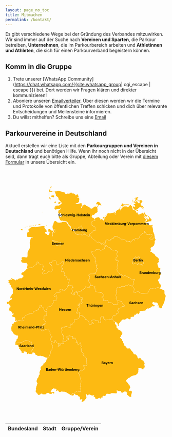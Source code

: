 ```yaml
---
layout: page_no_toc
title: Mitmachen
permalink: /kontakt/
---
```


Es gibt verschiedene Wege bei der Gründung des Verbandes mitzuwirken. Wir sind immer auf der Suche nach **Vereinen und Sparten**, die Parkour betreiben, **Unternehmen**, die im Parkourbereich arbeiten und **Athletinnen und Athleten**, die sich für einen Parkourverband begeistern können.

## Komm in die Gruppe

1. Trete unserer [WhatsApp Community](https://chat.whatsapp.com/{{site.whatsapp_group| cgi_escape | escape }}) bei. Dort werden wir Fragen klären und direkter kommunizieren!
2. Aboniere unseren [Emailverteiler](https://newsletter.8bj.de/subscription/form). Über diesen werden wir die Termine und Protokolle von öffentlichen Treffen schicken und dich über relevante Entscheidungen und Meilensteine informieren.
3. Du willst mithelfen? Schreibe uns eine [Email](mailto:info@parkour-deutschland.de)

## Parkourvereine in Deutschland

Aktuell erstellen wir eine Liste mit den **Parkourgruppen und Vereinen in Deutschland** und benötigen Hilfe. Wenn ihr noch nicht in der Übersicht seid, dann tragt euch bitte als Gruppe, Abteilung oder Verein mit [diesem Formular](https://share.parkour-deutschland.de/apps/forms/s/GPbm9GsgnAfAtXFgRFSmXJ36) in unsere Übersicht ein.

<style>
  svg {
    max-width: 100%;
    height: auto;
  }
  #features path {
    fill: #FDBA12;
    cursor: pointer;
    transition: fill 0.3s;
  }
  #features path:hover {
    fill: #00B8B0;
  }
  .info-box {
    display: none;
    position: absolute;
    background: white;
    color: black;
    padding: 10px;
    border: 1px solid #ccc;
    border-radius: 5px;
  }
  #label_points text {
    font-weight: bold;
    text-anchor: middle;
    dominant-baseline: middle;
    pointer-events: none;
  }
</style>

<div style="display:flex; justify-content: center; padding-bottom:50px;padding-top:50px">
<svg fill="#fdba12" height="700" stroke="#fff" stroke-linecap="round" stroke-linejoin="round" stroke-width=".5" viewbox="160 100 680 800" width="520" xmlns="http://www.w3.org/2000/svg">
 <g id="features">
  <path d="m621 618v-1l-2-1h-2l-3-2h-1v-4l-2-1-1-2v-1h-3l-1-1h1v-1h1l1-1v-1l1-1v-2l-1-1h-1v-1h1v-1l4-4v-1h2l1 1v1h2v-1l2-3h2v1h1l1-1h1v-1l1-1v-2l1-2v-1h6l3-3 1-3h-3v-1l-1-1v-1l1-1-1-1h-2v-1l1-1v-1h2v-1l1-1v-1h-2v-2l5-2h1l1-2h5l1-2 2-2 2-1h1v-1h7v1l3-3v-1l-1-3-2-3-2-1h-1l-2-2-1-2-2-3-1-4-11-3h-8v-1l-1-1v-2l-2-2v-3l-1-1h-1v-1l1-1v-6l-2-2v-5l1-2h1l1-1v-5h-1v-6l-1-1v-2l1-1h1v-2h1v-7l2-1v-1l1-1v-1h1v1h1l3 1v-1l4-1 5-1h1v-3l1-1 6 1h1l7-1v1h1l2-2v-1l2-2 3 1 2 1 1-1 4-3 1-1h2l2 2h1l1 1h1l1 2 1-1h3l1 2h2l2 3 1 1h1l1-1v1h1l1 1v3l2 2v1h1v4l-1 1v7l-1 1h-1v1h1v2l1-1h1l1-1h1l1 2h2l6-3h1l1-1h2l3 1 3 3h1l1 2 1 1 1-1h1l4 2h11l7-1h8l1-2 4-6 1-3v-1l1-1 2-4 1-1 3-2 5-1 6 2 2 1h3l10-5 3-1h3l2 1 3 2h3v1l2 2 5 1 1 1 2 1 3 1 2 1 3 3v11l1 2v1l1 2 2 2 1 2v4l-3 9v5l-1 1v4l-1 1-3 9-4 8-2 3-1 2v2l-1 3-1 1v1h-1l-1 1h-2l-2-1-3-2-1-1h-3v-3l2-3v-3h-1l-4 2-1-1v-1l1-2 1-1v-3l-3-3-2-1h-1v-1l-1-1h-4l-1 1h-3v-1l-1-1-3-1h-2l-2 2-1 4-1 1h1l2 1h2l-1 1v1l2 2 3 1 2 1-1 3-2 2-6-1-2 1h-1l-2 2v1l-9 4-1 1-2 1h-1l-3-1-1 1h-1l-1 1v1h-3l-1 1v4h-1l-2 1v1h-7l-2 1h-9l-3 1-2 1h-1l1 2v2l-2 2v2h-1l-1 2h-1l-2 2-2-1v-1l-1-2h-2v1h-1l-2 2-1 2v1h-3l-1-1h-1l-4 8v1l-2 1-3-1-2 1h-6v7h-1v2h-1l-1 1h-3l-7-4h-2v1h-4l-3 3v1h-1l-1 1-4-1h-5l-3 1-3 3v3h-1l-1 1-2 1h-1v1l-2 3v1h-1v1h-1l-1 1v2l-1 2-1 1v3l1 1v1l-1 1h-1l-1-1-1-3v-2h-1v-1l-1-1v-1l1-1-1-1h-3l-1-1v-3l-2-2h-4z" id="DESN" name="Sachsen" />
  <path d="m607 606h3v1l1 1 2 1v5h1l3 2h2l2 1v1l-1-1 1 2 1 1v3l-1 1-1 2 1 1 3 2 2 2 1 2v1l1 2-1 2v2l1 2 1 1h1l2 2v3l11 6 1 1 3 1 1 1v4l3 2h1v3l-1 2v2h-1v1l-1 2h-1l-1 1v4l-1 2-3 1-1 2v1l5 5 2 1 2 2v1l-1 2h1v2l2 1 1 1v1l1 3v3l2 2h2v3l1 3v2l1 2 1 1 4 2 1 1 3 5 1 2h1l4 1h2l-1-2h1l3 1h1l2 1 3 3v2l1 1 2 3h1l7 9 1 3 1 2 2 1h4l2 1h1l2 3 3 3 1 2v3l1 2 4 4 2 1v-1l1-1v-2h3l1 1 2 1 1 1h1v2l2 4 2 1h1l3 1h1l1 3 4 7 1 2-2 4v1l1 2h1l-1 1v2l1 3v2l-1 2v1l-1 3h-1v1h-3v2l-1 3v-1l-3-1-1-2-1-1h-2l-7-2h-3l-2 1-1 1v3l1 1v2l-1 2v7h-1v2l-2 4-7 6-2 1-10 2-8 3-1 1-3 2-3 3-4 1h-1l-1 1-1 2-1 1-3 2v1l-1 1h-1l-1 1v3l1 2v1l7 7v3l1 1 2 1 3 3 2 6 2 2-4 8-1 1v2l-1 1-1 2 1 1 4 1h1l2-1h1l4 4v6l-2 4v2l-1 2v4l1 1v1l-3 3h-1v-1h-4l-4-3-3-4h-1l-2-1-1-1-1-3 1-2 2-1-1-2-2-1-1-1v-2h-1l-4-1h-3l-2 1h-1l-3 3h-1l-1 1h-4l-3-3v-1l-1-2v-1h-1l-3 1h-1l-5-1-1 1h-2l-1 1v-1l-1-1v-1l1-1v-2h1-2v1l-2 1-1 1v1l2 2v5l-2 3h-1l-17-1-6 1-1 1v2h-1l-4-1h-6l-3-1h-2v1l-2 1-1 1v3l-3 3-4 1-1-1h-4l-3 4 2 2-1 1h-4l-2 1-1 1-1 2-1 1h-3v-3h-4l-4 3-2 1h-8l-1-1v-4l-4-4-3-1-1-1 3-2v-1l-2-1h-2l-3 1h-3l-1-1-10-4h-1l-4 4h-1l-3-1h-1v-1h-1v-2h1v-1l-1-1-2 1h-1v1l1 1v7h1v1l1 1v4l-3 6h-1l-1 1h-1v1l-2 3-1 2-2 1-3 2-1 1h-5l-1 1-1-1h1v-1l1-1h1v-2l1-4v-2l-1-1-3 1-1 1h-1l-1-1-1 1h-1l-1-1v-3l-1-1 2-1v-1l-1-2-3-5-1 1h-2v-1l-1-2-2-2v-1h-4l-2-1-1 1h-1l-2-1v-3l-2-2-1 1h-1l-2 2v2l-3 3h-5l-4-2 3-4 1-2h3v-1l1-1h1l2 1 4-2 6-6h2l4 2h2l1-1h1l4-2 2 2v1l1 1v-3h3l1-1v-1l-1-1v-7h-2v-1l-1-1v-2h2l1-1h1l-2-3v-2h-2v-1h1v-2l1-1v-4l-1-1v-1l-1-1v-1l1-1 3-6v-8l-2-4-3-14-1-4-2-4-2-3h-1v-1l4-6v-2l1-1v-1h3l2-2h1v2l1 1 7-5 1-1v-1h4v-2l1-2v-2l-1-1v-2h1v-2h-1v-1l-1-1h-1v-1h-1v-3l1-1v-1l1-1v1h1v1h3v2l1 1 4-4v-1h1v4h1l3-3-1-3-1-1-2-1v-7h1v-2l1-1h-1v-8l1-1v-3h-1v-1l-6-6v-2l-1-1h-1l-2-1h-1l-1-1h-1v-2l-1-1v-2h-2v-1h1l1-1v-4l-1-1h-2l-1-1-1-2h-1l-2-2 1-1-1-1v-3l-2-2v-1h1v1h2v-2l-1-1v-3h-1v-1l-1-1v-4l1-1h3l-3-5v-1l-2-1 1-1 1-2-1-2v-3h-2v-1l1-1h-1v-1h-1l-2 2h1v2l-3 3h-7v-8l-1-1v-2h-1l-2 2v1h-1v1h-1l-1-1h1l1-1v-3l1-1v-3l-3-3v-5l-3-3h-1l-3 3v1h-1v-1l-1-1v-2h-1v1h-1v2l-1 1h-1l-1-1h-1v-1l1-1v-4h1v-1h-1v-1l1-1v-1h-1l-1 1h-2l-2-1h-2l-4-1-1-1-6 2h-5l-1 1v3h1-1v2h1l2 1h1v3h1v-1l1-1v-1l2 1-1 5 1 1v1l-1 1h-1l-1-1-2 1h-3l-1 1h-1v3h-1v2l-1 1h-6l-4 1-2-2-1-2h-1v-1h1v-1h1v-1h1v-2l-1-3v-1h2v-1h1v-3l1-2v-1h-1l-1-1v-1l1-1v-3h-1v1h-1v-1h-1v-5h-1v2h-1v-2l-2-4-1-3v-9l2 1v-1l-1-1v-3l-1-3h-3l-1-1h1v-1h2v-4h1v-1h2l4-2h1l2 2v1h1l2-2v-2h1l2-1h5v1h1l1-1v1l3 1h1v1l1 1v1l1 1h3l4-2h1v-1l-1-2v-1l2-2v-1h-2v-1h-1l1-1v-6l1 1h1v-1h1v1h1v1l1-1h1v1h2l1-1h3v-1h-1v-2l1-1v-1h1l1-1h1l2-2h1v-4l-1-1 2-6 1-2h2l2 2h2l4-2 5-2 1-2 1-1 2-4v-1h1v-2l5-5v2h6v1h1v1l1 1v1l6 2 2 2v2l2 2v1l2 1v3h4v1l3 3v1h3l1-1 1 3h1l1 1v2l1 1v3h-1v1l1 1v3l1 1h5l2 2h1v-4l1-1h1v1h1l2-1h1l1 1h2v-3h-1v-1h-2v-2h-3l-2-2h-1v-1h-1v-4h1v-1h1l1 1 1-1 1-2 1-1 1 1h1l1-1h3v-1 1h1v1h1l2-1h1l2 4h1v1-1l1-1h2v1h1v1h1l1-1h2v-1h1l1 1h1l1 1v3l-1 1v1l4 3 1-1 1 1h3v-6l1-1v-5h-1v-9h-1v-2l2-1h2l1-1v-1l1-1h1v-1h5l2 2v1l-1 1-1 4h1v1l1 1h1v1l1-1 1 1v3h1v1h1l1 1h3v-1l1-1h1l2 1 9-2h1v-1h3v1h1l1 1v1h1v-1h2l1-1 2-1z" id="DEBY" name="Bayern" />
  <path d="m204 617h2l1-1h1v-1h-1l-2-4v-1h2v1l1 1h1v1l1 1v1-1h2l3-2v-1h4v-1h1v1h1l1 1v1h2v-1h1l1 1h1l1 1h1l4-1h2v-2h-1v-2l-1-1v-4h-2v-1h1v-3l1-1 3-1 1 1v1h1v1h2l1-1v-7h2l2-2v-1h1l1-1h2l4-3h4l1-1v-1l2 1h1l1-2h1l1-2h2v1l4 1h1l3-1 1-1 2-1v-7h1l1-1 3 1 9-3v-1h1l1 1v-1h1v-1l1-1 3-1 1-2v1h1v-3l-1-1 2-2h1l1-2 2 1 1-1v-1l-1-1v-2l-1-3 3-3h1l4 1v1l-1 1v3h1l2 1 4 4h2l1 1v6l1 1 3 4 1 3v1l1 1 2-1h1l2 1v3h-1v2l1 2 1 1v3h1v2l-2 3v1l-1 1h-2l-2-2h-2v1l-3 3v5l1 1h1v1h-1l-1 1v2l-1 1v1l-1 1h1l3 1v1h1l1 1v1l2 3v1l1 1h1v1l1 3v2l-2 1-3-1-1 1v2h1l-1 1v1l-1 1h-1v-1h-1v-1 1h-1l-2 1-2 2h-1v1l-1 2v2l1 1h1v4h-1l-1-1h-3l-1 1v3h-1l-1 1-3 2v1h1l5 5v1l1 2h3l4-1 6-4 9-3h3l1 1 8 9 1 4-1 4 1 1 1 3 1 1v1l1 1v1l1 3 1 1v2h2l1-1 1 1v1l-3 3-4 2-1 2v3l1 3 2 3 1 4-1 3 2 2 1 5 1 2v1h-1v1l1 1h2l1 1v1l-1 1v2l1 1v2l-3 6 2 1-1 2-6 6v1l-1 2-1 10-1 1-5 11-1 3-3 2-2 1-1-1-7-1-12-6h-5l-6-2h-1l-2 1-1 1-2-1h-2l-1 1h-1v-1h-1l-1-2-2-1-3-1-2-1-1-1-1-3-1-1 1-1-2-2h-3l-1-1h-4l-4-4v-2l-1-1v-1l1-1h2v-1l1-1v-3h1v-2l3-3v-1h-1v-1h1v-2h-1l-2-1h-4v-2l-3-3-1-2 4-4h1v-3h-1v-3l-1-2-1-1v-2l-1 1h-1l-2 1-1-1-3-2-1-2h-6l-5-3-1 1h-1l-1-1h-1l-6 4-11 5h-3l-4 2h-9l-9 1h-1v-5l1-1 1-2 2-2v-2h1v-2h-1v-1l1-1 4-3 1-1v-1h1l-1-1v-3h1v-6l-3-1h-4l-2-1-2-2h-1v-1h-1v1h-1l-1-1v-1l-2-2-2-1-1-1-4-8-1 2v-1l-1-3-2-2v-5l-1-1v-1l1-1h-1v-3l1-2v-1l1-1v-2h-1v-2h1v-1h2l1-1v-2l-2-2 1-1 2-1v-1l2-1 3-1 1-1v-2l1-1v-1l1-1h1l1 1h1l2-1 1-1z" id="DERP" name="Rheinland-Pfalz" />
  <path d="m202 707h1l9-1h9l4-2h3l11-5 6-4h1l1 1h1l1-1 5 3h6l1 2 3 2 1 1 2-1h1v-1h1v2l1 1 1 2v3h1v3h-1l-4 4 1 2 3 3v2h4l2 1 1 1-1 1v1h1v1l-1 1v1h-1l-1 1v2h-1v2l-1 1v1l-1 1h-1l-1 1v1l1 1v2l2 3 2 1h1l-1 1v1l-1 1v1h-3v1l-1 2h-1l-2-1h-7l-2-1-2-2h-1v2l-3 2-1-2-1-3v-4h-2l-4-2h-3l-3-1h-1v4l1 2-2 1h-1l-2-1h-5v-6h-1l-1 1v-2h-1v-3h-2v-3l-5-4-1-2v-2h1l1-1-5-5v-3l-1-1-7-3h-2l-1 1h-1v-1l-1-3 1-4z" id="DESL" name="Saarland" />
  <path d="m534 184v4l1 1 3 1-1 1h-3v-1h-1v-1l-2 2-4 3-1 1h-2v1l-1 1v3l1 1v6l-1 3v1h4v1h1v1l3 3h2l2 1h1l1 1v3l1 1v3h-1v2l1 4v1h-1v1h1-1v2h-1l-1-1v-2h-1l-3 1h-1v-1h-1v4l-1 1v2l-1 1-3 2-1 1h-2l-1 1h-1v2h-3l-2 2v6l-1 2-1 1-2 1-3-1-11-7-2-1h-2v-3h-1v1l-3-3v-1l-2-1-2-3-1-1h-1v-1h-1v-5l1-1h1l1-1v-6l-1-1v-2l-3-2v-2l2-2v-2h-1l-2 2-4-1h-1v1l-1 4-1 1-1-1h-1l-2 2v1l-1 1h-4l-7 6-1 1v-1h-1v-3h-1v-1h-2v2h-1v3l-1 2h-3l-3-1-5-4-3-3-1-3v-6l-1-1-3-2h-1l-2-2-2-3-1-4v-3l-3-1-4-4-6-2h-9l-3-2h-2l-1 2-2-1-3-2-2-3-6-12 3-1 1-1 2 1 3 2h3l1-2v-2l1-3v-2l-1-1-2-1-1-2 1-1v-1h-5l-2 1-1 2h-1l-3-6v-4l2-4-1-2 1-1 3-1h2v-1l2-1 1-2v-2h-1l-3 3h-2 1v-1h-2l-4 1h-6l-2 3h-1l-2-1-4-4v-4l1-1 2-1h4v-1h-1l-2-2-1 2-1-2v-1l2-2h1l6-1h8l2-1 1-1 6-4 2-1v-5l-2-3-7-7v-2h-4l-1 1v-1l2-2-2-7-1-2-2-1-4-3-3-2v-1l1-2-1-2-1-3-1-2-1-3v-3l1-4 3 1h3l5-2h1l6 1 6 2 15 4 2 1v3l2 2h6l1-1h1l1-1h1l2 1h3l4-2 2-2 2-1v-1l1-1 1 4 3 2h5l3 1 1 1 4 2v2l1 2 2-1 3-1v-3h2l4 4 1 4v1l1 1 1 2h-3l-2 1-1 1v1h3l2-1 1 2 1-1h1v1l-1 2 1 2v2l-1 5v4l-1 2-3 3-3 2-4 1h-3v1l4 2 17-4h2l4 4-2 1v2l1 1v4l-1 1-1 2h-2 1v1l-1 1 1 1v2l-1 1 2-1 1-1 2-4 1-4v-1l1-1h3l2-2v-1h4l2 1 4 4 12 5 6 6 3 1 4-1 2-1 4-4 3-2 2-1 6-1v1h-3l1 1 2-1 1 2 6-4 2 1-3 3-1 2v-1h-1l1 2v5l1 2-1 2v2l1 3v3l-1 1h-1v2l-9 5-3 4-1 1-3 1h-1l-1-1h-1v1h-1l-2 4-1 1v1l2 4 1 1 2 1h4v3l1 1h1zm-141-70h-1v2l-1 1-1 2-1 1-2 1h-5v-2l1-1-1-1 2-3 2-1h3l4 1zm167 6 4 8-9-2-2 1h1v1h-5l-1-1 1-3-1-1h-3l-1 1h-1v-2l-1 1-1-2 3-5 2-3 4-1 6 3 3 3 1 2zM347 93l3 6 2 1-1 1-3 1-2-2-2-4 2-4 1-1 2-1v1h-1l-1 1v1zm12-8h4l3 3v1l-1 1-1 2v1l-1 1-2-1h-1v-1l-2 1-3-1-4-2 2-3 1-1 2-1h3zm-10-25-1 5 3 2 3 1 16-1-2 2-9-1-1 1-2 1-1 1h-6v-2h-2l-2 2h-1v15h-1V68l1-3 6-16 3-3 3 1-4 1h-1 2l1 2-1 2-3 1-1 2-1 3 1 2zm20 52 4-2v4l-2 3-2 1h-2v-1l-1-2v-2l2-1h1zm-54 45-1-1v-1h1v2zm1-2h1l1 1h-2v-1z" id="DESH" name="Schleswig-Holstein" />
  <path d="m492 249h2l2 1 11 7 3 1 2-1 5-1 3 1 2 2v5l1 1h2l1 1 1 2 2 2 7 4 8 8 2 1 1 1h1l2-2h1l1-1h1v1l1 1 1 2h1l1-1v-1l2 2h1v1l2 4 4 4h3l2-2h4l2 3h3l3 2-1 4h-4v2l-1 3v1l1 1v1h-3l-4 4-3 1-4 2h-3l-1 1h-1v-1h-1v-1h-1v-1h-9l-1-1h-2l-2-1-1 1h-1v3h-1l-3 3-2 1h-6l-3 1h-2l-1 1h1v1h-1v5l1 1 1 2 1 1v3l1 1h1l2 2 5 10h1v1l2-2v1h1v2l-1 1h-1v5l1 1v1h1l2 3v2l-2-1h-1v1h-1v4l5 7h1l3 3v3h-4v1h-1v2h2v4h-1v1l1 1v1h1v1h2l-1 1 1 1v-1h1v3l-1 1h-1l-1 1h-1l-1 2 1 1v1h2v3l-1 1v1l-2 2h-2l-2 1h-1v2l2 1v2h-1v1h-6l-2 1h-14v2l-2 2h-1v1h-1l-2-1v2l1 1v1l2 1v1h1v1l1-1v1l-1 1h-1v3l2 2v3h-1v1h-1v1h-1v1h-1v1h-1v6l1 1v2h1v1h1l1 1v1l1 1v2h1v1l1 1v4l2 3-4 2-1 2v1l2 2v2h-1l-1-1h-1l-4 2h-3l-3-2-4-2h-4v1h1v2h-1v3h-1l-1 1v1h-1l-2 1v2l-1 1-3 2h-2v-1h-2l-1 1v2l-1 1h-1v1h-4l-2 2-2-2v1h-1l-2 2-4 3-2-2h-1v-2h-1v1h-2v2l1 1v1h-2v-1l-1-1v-1h-1l-1-1h-1v1l1 1h-1l-2 1-1 1-3 1v2h1l1 2h2v-1h1v2h-1 1v1h-1v1l-2 2h-2l-2-3h-2l-5-3h-1l-3-3 2 1h1v-1l-1-1v-1l2-2v1h1v-1h3v-1l-1-3 1-1-1-1v-1h1v-1h-1v-1l-1-1-1-3v-1h1v-4h1v1h1l-1-2 1-1 2 1v1l1-1v-1l-1-1-1-2v-1l-2-1v-2h-1l-1 1h-2l-1-1v-1h-1l-2 2h-1v-1h-1v-2l-1-1h-1l-1 2-1-1-3 1h-2v-3h1v-1h1l-1-1v-1h1v-6h1v-1l2-2 1-2v-5h1v-1h-2v-1l2-2v-1h-1l-1 1h-6l-1 1h-1l1-3v-3h-1v-1l-2-1h-3v-1h1v-1l1-3v-1l-3-1h-1v1h-2l-1-1h-1v-2h1v-1l1-1v-1l-2-4 1-2v-1l-1-2h-2l-1-1v-1l1-1v-1h-1l-5-1-2 1-1-1-1 1h-1v-1l1-1v-1l-1-1v-1l-1-2h5v-2h-1v-2h1l1-1v-1h-2l-2-1-1-1h-1v-4l1-3v-2l1-1h4l1-1 1-3 3-4-2-4v-1l2-2v-1h-1l-2-2v-1h-1l-4 3-2 2-1 2-1 3v1h-1l-5 1-2 1h-10l-1-1v-9l-2-4-1-1h-1l-1-1h-1l-3 2h-7v1h-1v1h-1v1l-1 3v1h-1l-1 1h-7l-2-1 2 5v1h1l4 3 2 1 1 1v1l2 4v14l2 1h1v1l-1 1v1h-1v1h-1l-3 2v1l-1 2h-1v1l-9-3-3 2-1 1v1l-1 1-2 1-5 2-2-1h-3l-4 4h-1l-4-2-1-2v-1l-1-1v-1l1-1 2-1h1l2-1h2v-2l1-1v-2h1v-1h-1l-1-1h-4v-1h-1v-1h-2v-1l2-2v-1l-1-1v-1l2-2v-3h-1v-2h3v-1l-1-1-1-3-3-3-5 2h-1v-1l-1-1-5-3-2-1-1-5v-1h-1l-5-2h-1v1l-1 4v1h1v1l-1 1v2l-1 1v1h-1v1l-1-1h-2v1l-4 3-4 4h-1l-1 1h-1l-1 1-4 2-3 1-10 1h-1l-1 1-3 1h-2l-1-3v-2l1-2 1-3 1-5-1-3-5-7-1 1v1h-6l-4-1-6-1-3-3v-4l-2-4h2l4-2-3-2v-5l2-2 3-1h7l3 1h5l3 1 1-3 1-4v-13l1-4 1-2v-1l6-10 2-4v-4l1-4-1-9v-1l-1-1v-3l1-2 1-3v-7l2-2v-1l1-2-1-1 2-3h4l3 2h1l-2-2-3-2h-16l-3-1-1-4v-11l2-4v-2l1-1h1l3 1v-1h1l1-2v-1l-1-1-2-1-1-1v-2l7-7 3-2 6-3 11-1 1 1v1h2l11-2 22-3 6 1v1l-1 4 2 4 3 4 3 2v1l-1 1 1 1h2l1 1-1 3v1l-2 1-1 1h-3l-1 1 1 4 2 2h3l3 3v1l1 1h4l1-1 2-3 2-8-2-3-3 1h-2v-2l1-2v-4l1-2 1-1h1l3-1 2 1 1 2 4 4 7 1 3 2-4 4-1 3v13l1 2v-3l-1-7 1-4 1-3 1-1 2-1 1 2h1l1 1 2-1 1-2v-5l-1-1v-2l-1-1h1v-2h-5l-3-1-1-1v-3l-1-3v-6l3-6 2-8 1-3 1-2 2-1 1-1h4l2 2 3 2 2 2 6 1h3l5-1h3l2-2 6-1h5l2-1 1 1h4l1 3 8 12 2 4 3 1 1 2 1 3 5 8 1 1h1l2 1h1l4 3 5 1v5l1 1v1h1v1l1 1v2h1v1l3 2 2-2h1v4h1l2-1 2 1h3l1-1v-2h1l3-1 2 2h2l1 1v1l1 1 2 1 4-1 1-2 1-1h4zm-128 27h-1l-2-1-1-1-2 1 1 1 1 2 3 1 1 1h3l1 3 1 2v1l1 2 3 3v1h1v4h4v-1h1l3 3h3v-2l4 3h1l3-3v-2l1-1v-2h1l-3-3v-1l1-1v-1l-1-2-1-1h-1v1l-1 1v1h-1l-3-1-2-2h-1v-1h-3l-1-1h-1v-1h-5l-5-2-2-1h-1zm-129-48h-2l-2 2h-2v1h2v1l1 1h-1l-1-1h-4l-1-2v-2l6-2h3l1 2zm5-8 3-2 10-1 3 1-16 2zm19-5 3-2h13v1h-1l-3 1-9 1-3-1zm17-2 1-1h3l1 1v1h-1l-3-1h-1zm55 1 1-2h3l2 1h-2l-2 2v-1h-1l-1 1v-1zm-44-5h7l1 1h-6l-2 1v2h-2l-1-1v-3h3zm11 0 1-3h10v1h-1l-4 2h-2l-2-1-1 1h-1zm15-2-1-1v-1h5l2 1h-1l-3-1-2 1v1z" id="DENI" name="Niedersachsen" />
  <path d="m332 575-2-1h-1l-2 1h-1v-2l-1-3-3-4-1-1v-6l-1-1h-3v-1l-3-2v-1h-2l-1-1v-3l1-1v-1l-4-1h-1l-3 3 1 3v2l1 1v1l-1 1-2-1-1 2h-1l-2 2 1 1v3h-1v-1 1l-1 1-3 1-1 1v1h-1v1l-1-1h-1v1l-9 3h-4l-1 1v6l-2 2h-1l-3 1h-5v-1l-1-1h-1l-1 2h-1l-1 2h-1l-2-1v1l-2 2-1-1h-2l-4 3-2 1h-2v1l-2 2-2 1v6l-1 1h-2v-1h-1v-1l-1-1-3 1-1 1v3h-1v1h2v5h1v2h1v2h-2l-4 2-2-2h-1l-1-1-2 2h-1v-2l-1-1h-1l-1-1v1h-4v1l-3 2-2 1v-1l-2-2h-1v-2h-2v1l2 4h1l-1 1-2 1h-1v-1l-3-4v-3l1-3v-2h-1v-1l-1-2v-2h1-1l-3-1-2-1-3 1h-1l-1-2v-1l-1-1v-1l-1-2 4-4 2-1v-1l1-1v-1h-5l-2-1-1-1 1-1-4-7-2-1h-1l-3 1-1-1v-3h-1v-3l-1-1v-1l-1-1h1l1-1 1-2v-3h3l1-1v-6l-4-2v-1l-1-1v-2l1-1v-1h-3l-2-1h-1l-1 1-2 1h-1v-3l-1-3v-3l2-1h1l2 2h1l1-1 1-3 1-1 7-5 4-2 1-2-1-1 1-2h1l-2-1-3 3-2-1-1-2 1-3v-2l3-3 3-7 1-1 2-1 1-1v-4l1-1-1-2v-4l1-3-1-2v-4l-3-3-5-7v-3l1-2-5-3-2-2 1-3-2-2h-3l-1-1v-1h1l1-2v-2l-1-2-2-1 1-2h1l3-1 1-1 2-1h1l3-1 2 1h3l-5-5 3-1 2 1 3 2 2 1 2-1 3 3h2l1 1 1 2 2-1 1-1-1-3 5 2h1l2-1 3-3 7-2h7l2-2 1-2 2-3h1l1-1v-2l-3-3-6-3-1-1v-3h2l1-1 2-4h2l4-1 1-1 2-3 1-1 3-2 2-1 1-3 1-1 3-2h1l-1-1h2l3-1 1-1h1v-1h10l3-1 4-2 2-2h2l5-5 3-2v-1h4v-1l1-1v-2h1v-2h-1v-1l1-4v-1h1l5 2h1v1l1 4v1l2 1 5 3 1 1h1l5-1h1l1 1v1l1 1 1 3 1 1v1h-3v2h1v3l-2 2v1l1 1v1h-1l-1 2v1h3v2h4l1 1h1l-1 1v2l-1 1v2h-2l-1 1h-2l-2 1v1l-1 1 1 1v1l1 2h1l2 1 1 1h1l4-4h3l2 1 6-2 2-2v-1l1-1 3-2 9 2h1l1-2v-1l3-2 3-3v-1l-1-1-2-1v-14l-1-2v-1l-1-1v-1l-3-2-4-2-1-1-2-5 2 1h7l2-1v-1l1-3v-1h1v-1h1l1-1h6l3-2h1l1 1h1l1 1 2 3v10l1 1h10l2-1h1l4-1h1v-1l1-3 1-2 2-2 4-3h1v1l1 1h1v1h1v1l-2 2v1l2 4-3 4-1 3h-1l-1 1h-3v1h-1v2l-1 3v4h2l2 2h3-1l-1 2h-1v2h1v2h-5l1 1 1 2v2l-1 1v1h1v-1h4l5 1h1v2h-1v1h1l2 1 1 2v1l-1 1v1l2 4v2h-1l-1 1v2h1l2 1h1v-1h1l3 1v1l-1 3v1l-1 1h3l2 1h1v4l-1 3h1l2-1h6v-1h1v2h-1l-1 1v1h2v1h-1v5l-1 2-2 2v1h-1v6h-1l1 1v1h-1v1l-1 1v1l1 1h1l3-1-1 2v1l-6 1v2h1v3h-1v2l-2 2v1l-3 3h-1l-2 1v1h-1v4l-1-1-3 3h-1l-3-1-1-1h-1v-1l1-1-1-2-1-1h-1l-2-1-1-1-1 1-3 1-4 2v2l1 1v4h2l1 1-1 1v1h-3l-1 1-2 1h-2l-1-1h-2l-1 1h-4l-1 1-2 1-2 2v1l-3 2-1 2-1 1v2h-1v1h1v1h1v2h2l1-1v-1h3l2-1v-1h1v2l1 1v2l1 2v5l-4 4v1l1 1v2l-2 1h-1v1h-1l-2-1h-7l-1 1 1 1v1h1v1h-1v2l1 1v2l-2 2v2h-1l-1 1-1 2v2l-1 2v1h-2l-3 3v1l-2 2h-3l-1-1v-1h-2l-6 6-1 2-3 3h-1v1h1v1l2 2v5h-2v1l-1 1z" id="DENW" name="Nordrhein-Westfalen" />
  <path d="m403 701 1 1 4-1h6l1-1v-1l1-1v-3h1l1-1h3l2-1 1 1h1l1-1v-7l-1-1h-1v2h-1v1h-1v-3h-1l-2-1h-1v-2h1-1v-3h1l1-1h4l3-1h4l4 1 1 1 1-1 2 1h2l1-1h1v2h-1v1h1v1h-1v4l-1 1v1h1l1 1h1l1-1v-2h1v-1h1v2l1 1v1h1v-1l3-3h1l3 3v5l3 3v1h1v1h-1v1l-1 1v3l-1 1h-1l1 1h1l1-1v-1h1v-1l1-1h1v2l1 1v5l1 2v1h6l3-3v-2h-1l2-2h1l1 1-1 1v1h2v1h1l-1 1v1l1 2-1 2v1h-1l1 1h1l1 1 2 5h-3l-1 1v4l1 1v1h1v3l1 1v2h-2v-1h-1v1l2 2v3l1 1v1h-1l2 2h1l1 2 1 1v1-1h2l1 1v1h1l-1 2v2h-2v1h2v2l1 1v2l1 1h3l1 1h1v1h1v2l6 6v1h1v4h-1v8h1v1l-1 1v1h-1v7l2 1h1v2l1 2-4 4v-4h1-1v-1l-1 1-3 4h-1l-1-1v-2h-3l-1-1h-1v1l-1 1v3h1v1h1v1h1v1h1v2h-1v2l1 1v2l-1 2v2h-4v1l-1 1-7 5-1-1v-2h-1l-2 2h-3v1l-1 1v2l-4 6v1h1l2 3 2 4 1 4 3 14 2 4v8l-3 6-1 1v1l1 1v1l1 1v4l-1 1v2h-1v1h2v2l2 3h-1l-1 1h-2v2l1 1v1h2v7l1 1v1l-1 1h-3v3l-1-1v-1l-2-2-4 2h-1l-1 1h-2l-4-2h-2l-6 6-4 2-2-1h-1l-1 1v1h-3l-1 2-3 4h-1l-20-12-3-1h-2l-1-1h-4l-9-1h-1l-1 1-6 2-1-1-3-2-1-1 2-1-2-1-3-2h-2v3h-3l-1-1v-1l-1-1 2-2v-1l-1-1h-2l-1-1v-1l-2-2v1l-1 3h-1l-1-2v-2l-1-1h-2l-1 1v2h-1l-4 1h-1l-1 2v1l-1 2-2 2h-1v4h1v1l4 2h1l2-2h1l4-1 1 1h2l-1 3v-1h-1l-1 1h1v3l-1 1h-1l-3-3h-2l-2 1-1 2v1h-7l-3-1-1-1v-1l-1-1h-8v1l-1 1h-1l-2 1-1 1v1h-1v1h-13v-1l-1-1v-1h-6l-1 2-1 1-2 1-3 1h-4l-1-1-3-1h2v-1l1-2h-1l-4 1v-1l1-1-1-1v-1h-1l-2-4-1-1h-1v-5l2-2v-2l-1-4v-1l1-4 1-1v-5h1v-1l1-1v-4l3-3-1-4-3-5v-5l1-2v-1l1-1v-2l1-1v-2l5-6v-2l1-2v-2l1-2 2-2 1-2v-3l-1-1v-3l1-3v-1l1-1v-2l1-2v-1l1-1 2-1v-1l-1-2v-8l4-4v-1h2l1-1 2-3h1l1-1v-1l1-1v-3l1-1h3v-2h1v-1h1l2-2h1l1-1 3-10 2-4 2-2h2l2-3 2-2 5-11 1-2 1-10v-2l1-1h1l5-6 1-2h-2v-1l3-6v-1l-1-2v-1l1-2-1-2h-2l-1-1v-1h1v-1l-1-2-2-5-1-2 1-3 2-1h2l7 7 1-1h1l1-1v-2l-1-3v-3l5-1h1v1l1 1v2h-1l2 4v1h1l2 1 1 1h3l1 1v1l1 1h1l3-1v3l-1 1-1-1h-1l-1 1v5h-1v1h-1v1l1 1h3l1-2 1-1 1-2 1 1 2-1v-3h-1v-1l2-2v-1h5v1h1v-1l2-1h3v1h1v-2l-1-1v-1h-1v-1l-1-1v-1l1 1h1v-2z" id="DEBW" name="Baden-Württemberg" />
  <path d="m811 476h-3l-3-2-2-1h-3l-3 1-10 5h-3l-2-1-6-2-5 1-3 2-1 1-2 4-1 1v1l-1 3-4 6-1 2h-8l-7 1h-11l-4-2h-1l-1 1-1-1-1-2h-1l-3-3-3-1h-2l-1 1h-1l-6 3h-2l-1-2h-1l-1 1h-1v1h-1v-2h-1v-1h1l1-1v-7l1-1v-4h-1v-1l-2-2v-3l-1-1h-1v-1l-1 1h-1l-1-1-2-3h-1l2-3 5-4 2-2v-3l-1-1-1-2v-5h1l2-4 3-3v-1l-1-1h-3l-1 2h-1v-1h-8l-4-3v-1l-2-2h-1l-1-1h-4l-1-2v-1h-1l-3-1h-1l-7-4-2-2h-1v1h-1v1h-1l-2 2-3-1-1-1-4-2-1-2-1-1h-1v1l-1 1h-1v-1h-1l-3-3v-1l-1-1-4-6-3-3h-1v-2l-3-3-1-2 1-1v-1l1-3 2-2-1-1v-1h-1v-1h-1v-4l1-1v-2l1-1v-6l1-1v-1l1-1v-2h-1v-1l1-1v-1l1-1 1-2v-4h-2v1-1h-1l-1-2-1-1h-1v2h-1v1h-1l-1 1-1-1v-3h1v-1h-3l2-3v-5l1-1v-1h2l2-2v-3l1-1v-1h-1v-1h-1v-2l-1-1v-2l1-1v-2h-1v-2l3-2v-2l-1-4-1-1v-1h-1l-1-1h-1l-2 1h-2v-2l-1-1-5 1h-5l-2-1-1-1h-2l-4-3v-1l1-1v-2h-3l-1-1-2-3h-1l-2 1h-2l-1-1v-3h-4l-1-1h1v-3l-4 1-3-2h-3l-2-3h-4l-2 2h-3l-4-4-1-2 2-1 1 1h3l1 1h2v-3l1-1h3l4 2h2l1-1 1-2-1-1v-3h-1v-3l3-3 2-1 4-1 2-1 3 3 1 2 2-1 1-1h4v-1l-1-1v-1h3l2-2 2-1h3l1-1 2-1h1l1-2v-2l2-1 1-2 1-1h2l1-1 1 2h1l2-2h2v1l1 1v1h1l5 2 2 1h1l2 2v1h1v1l2 1 1 1h1v1l3-1h2l8 2h1l2 2 3 1h2l1 1v3h1v1h1l3-1h2l1 1h7v-1h1v2h-1v1l2 1h2l2-2v-1l1-1 2-1 3-3v-2h2v-1h1v-1l4 4h2v-3l1-2v-1h1l1-1h4l2 1 1 1h2l4-4h1l2-2 2-6 1-2v-1l1-1 2-1h2l2-2 1-2 5-4h5l2-1-1-2-1-3v-2h1l2 3 3 1v3l2 4 1 1 1 2h9l2 1h2l1-2 2-1 3 2h4l1 3-1 2-1 3-2 4-7 4v3h3l3 1h6v-2l2-1 2-3 5-3 1 3v4l3 3-2 4v1h-1l-1 1v2l-1 2 1 1v4l-2 7v1l-1 2-2 2-5 4-4 2-4 3v1l1 1 1 4v4l-3 3 1 2 1 1h3l2 1 2 3 2 1 8 6 1 1 2 5 1 1h1l3 3 4 2 4 5h1l2 2-2 4-1 3 2 1v2l-1 2-2 3-4 4 1 4 1 5 2 4-1 2 2 2 2 1 3 1 2 1 1 2v2l-2 2v1l1 1v2l-1 2v3l1 2 4 4-2 2v4l-2 2v2l-1 7v2l-1 2-6 6-1 2v3l4 4v3l1 3 5 5 1 2 1 3v3l-1 2-1 3-1 2v1zm-78-112-1-1v-1l2-4v-1h-3v-1h-1l-2-1-4-6h-1v-2l1-1v-1h-1l-1-1v-1h-1l-2 1v1h-1l-1-1-2 2v1h-6v-4h-1l-1 1v1l-2 2h-2l-1 2v2h1v1h-1l-3-2h-1v1h-1v1h1v2l-1 2v3l1 2v1l-2 2v1h-1v5h-1v2h-1l2 2h1l2 1v-1h1l3-2h1l2 2 1-1h2v-1l1 1v1h1l1-1h1l1 1v1h1v1h4v-3l2-1h1v2h4l3 1h1l2 1h2v1l1 2v2l1-2h1l2-1v-5h1l1-1v-1h1v-2l1-1-1-1h-1l-2-1-3-3-3 1z" id="DEBB" name="Brandenburg" />
  <path d="m512 257 1-1 1-2v-6l2-2h3v-2h1l1-1h2v-1l4-2 1-1v-2l1-1v-2l-1-1 1-1 1 1h1l3-1h1v2l1 1h1v-2h1-1v-1h1v-1l-1-4v-2l1-1v-2l-1-1v-3l-1-1h-1l-2-1h-2l-3-3v-1h-1v-1h-3l-1-1 1-3v-6l-1-1v-3l1-1v-1h2l5-5 2-1 1 1v1h3l1-1-3-1h-1v-5h1l3-3h2l1-1 4-2 9-1 1 1v2l1 1h2l1 1v4l1 1h2l3-3h1l1 2v1h3l3 4h1v-1l1-2 1-3v-3h1v-3l2-3v-1l2 1 2-2 1-3 1-1h1l1-1v-2h-1v-1h1v-1l2-3 2-2h3l6 1 18-4 2-2 1 4-1 3 1 3 1 2v-1l-1-4v-1l1-1 2-1v-2h-2l-1 1 1-1 2-4 2-1 2-3 1-1 6-3 3-2 1-2 2-5 5-6v-1l3-6 1-3 1-1 2-1v1h-1l2 3 3 1h17l2 1 2-1 2 1 1 1-2 2h-9l-4-2h-2l-1 2h-4l-1 2v-1h-1l-1 1v1h2-1v1l-1-1-2 1h-1l-1 2-1-2h-1l-3-1-2 2-1 2 1 2h-2v-1l-1 1 1 2-1 1v1l-2 1 1 1v2l1 1-1 1 3 2h2l1-1-1 1-2-2v-2l3-3h1l1-1v-2l1-1 5-2-1-1h-1v-1l2-1 1 1v-1l1 1h2l4-3v-1l1-1h2v1h-1l-1 1v3l1-2v-2l1 2 1 1 1-1 1 1h1l1-1v-1 1l1 1v1l2 2h2l1-1h1v-1l2-4 2-1 3-2 2-1h2l-1 1v2l2 2 3 2 1 1-2 2 3 6v3l1 1h3v1h-1l-1 1 3-1 3 2 3 1 2 1 2 5 2 2-2 2h2l3-2 1 1v1l-1 1 1 1v-1h1l1 1 1 3 1 2 2 2h2v-1h-1l-1-2v-1l9-2 2-1 4-3h2v1h-1v1l2 1 6 5v1l-2 4-1 3-2 1h1l2 3 1 1v1l2 1h1v2h1v2h2v1h2v2l-1 1v1l-6 4v3l2 1h1l1 1v1l1 2 1 1h1l6 4 2 1 1 1v1l2-1 1 1 2 1h8l1-2h2l1 1v3l-4 2 1 1h3v6l1 2 1 5v8l1 3 2 3v2l2 3 1 6 1 7-5 3-2 3-2 1v2h-6l-3-1h-3v-3l6-4 3-4 1-3v-5l-1-1-3 1-3-2-2 1-1 2-2-1h-2l-4-1-5 1-2-4-2-3v-3l-3-1-2-3h-1v2l1 3 1 2-2 1h-6l-4 4-1 2-2 2h-3l-2 2v1l-1 2-2 6-2 2h-1l-4 3-1 1h-1l-2-1-1-1h-5l-1 1v1l-1 1v4h-2l-1-1h-1v-1l-1-1v-1h-1l-2 2h-1v2l-1 1h-1l-4 4v1l-4 2-2-1v-1l1-1v-1h-2v1h-6l-1-1h-2l-3 1h-1v-1h-1v-3l-1-1h-2l-3-1-2-2h-1l-8-2h-2l-3 1v-1h-1l-1-1-2-1v-1h-1v-1l-2-2h-1l-3-1-4-2h-1v-1l-1-1v-1h-2l-2 1v1h-1l-1-2h-1l-1 1h-1l-1 1-2 1-2 4v1l-1 1-2 1-1 1-1-1-2 1-3 1-1 2h-4l2 2v1h-4l-1 1-2 1-1-2-3-3-2 1-4 1-2 1-3 3v3h1v6l-2 1h-1l-4-2h-3l-1 1v3h-2l-1-1h-3l-1-1-2 1-1-2v-1h-2v-1l-1-1v1l-1 1h-1l-1-2-1-1v-1h-2l-3 3h-1l-1-1-2-1-8-8-7-4-4-4v-1h-2l-1-1v-3l-2-4-3-1-5 1zm263-70-1 3-1 1 1 1v2l-8 1h-1l-2-1-1 2-3 1-8 2-3-1-1-2h1l1-2h3l2-2h1v-4l-2-5v-3h3l2 1-1 1v5l1-2 1-1h3-1v2l2 1v-2l1-3-1-3-1-2h-1l-1-2-1-1-1-2-1-1h-3v4l-2 2v1l-3 1v-2l2-2-1-2-1 1-2 1-2 2h-2l1-3 2-4v-5l-3-3-1-2v-1l1-1 2-1 2 2 1 4 1 2 2 2 5 2 3 2 2 1 13 14 1 1zm-207-5 4-6 3-1 2 1-2 7-1 1-1-1 1-2v-1h-1v2l-1 1h-1l-1-1h-2zm12-12v-1l5-3 1-1-1 2-4 3-1 2v-2zm117-65-1 1-1 2v3l-1 2v1l-2 2v5h-1v-2l1-3 2-8v-3l1-1h3v2-1 2h-1v-2zm41 25 3 6h2l-2 2-1 2v5h-1l-2-1h2v-3h-1v1l-2 1h-1l-1-1v-1l3-1 2-2h-4l-2 1-1 1 4-3 1-1v-1h-3v1l-1 1h-1l-1-1v-1l-8 1-6 6-1 2h-1l-2 1v3l1-1h-1l4-1 1 3v1l-1 1h-3l-2-1-2-2v-1l1-1v-2l-2 2h1v1l-2-1v1h-2l-1-1h-2l-2-2 1-2h-1l-3 1-1-1 1-1h2l-5-4 1-3 3-3 3 2v-1l1 1h1l2-2h-1l-1-1v-3h-1v-1h-1l-1-1-3 1 1-3h1l4-2h2v-1l1-1-2-1h-1l-1-1v-1h1v-1l-2 1h-2v-1h-1v-2l-1-1h-1l2-1 6-1h1v1h1l1 1v3l1-1v-3l1-2 2-2 2-1-1 3-1 1v1h1v1l-1 2h2l1-1v-2h-2v-1l1-1 1 1 2 4v2l1 2h6l-1-1 1-1v-1h1v-1l-1-2v-1h-1v-1l1-1h1v-1h-1l-2 2h-3v-1l-2-2h-1l-1-1v-1l-1-2-1 1h-1l-1 2-2 1-2 2h-2v-2l1-2v-2l2-2v-3l-3 1-1 1h-1v-2h1v-1l1-1 10-3h2l2 1v1l-2 2-2 1v4l1 2 2 2 3 1 9-2 3 1 3 3v3l-2 3-3 2-2 2v4l1 2v2l1 1h2l3 1 2 1z" id="DEMV" name="Mecklenburg-Vorpommern" />
  <path d="m360 227 3 1h5v5l1 1v5l-1 2-2 1-1-1h-1l-1-2 1-4h-1l-2-5v-1l-1-2zm4 49h1l2 1 5 2h2l2-1 1 1v1h1l1 1h3l3 3 3 1h1v-1l1-1v-1h1l1 1 1 2v1l-1 1v1l2 2h1l-1 1v2l-1 1v1l-1 2-2 2h-1l-4-3v2h-3l-3-3h-1v1h-4v-4l-4-4-1-2v-1l-1-3-1-2h-3l-1-1-3-1-1-2v-1h-1l2-1 1 1 2 1h1z" id="DEHB" name="Bremen" />
  <path d="m449 232 1-2v-3h1v-2h2v1h1v3h2l7-6 2-1 2 1 1-1v-2h1l1-1h3l1-4v-1h1l4 1v-1l2-1h1v1l-1 2v1l-1 1v1h1l2 2v2l1 1v7h-2l-1 1v5h1v1h1l1 1 2 3 2 1v1l3 2h1v3h-4v1l-2 2-4 1-1-1-2-1v-1l-1-1h-2l-2-2-3 1h-1v2l-1 1h-3l-1-1h-1l-2 1-1-2v-2h-1l-2 2-3-2v-1h-1v-2l-1-1v-1h-1v-1l-1-1v-5l4 1h1l-1-2-3-2h-3z" id="DEHH" name="Hamburg" />
  <path d="m472 595v2h-1l-2 4-1 1-1 2-5 2-4 2h-2l-2-2h-2l-1 2-2 6 1 2v3l-1 1h-1l-1 1h-1l-1 1h-1v1l-1 2v1h1v1h-3l-1 1h-2v-1h-1l-1 1v-1h-1v-1h-1v1h-1l-1-1v6l-1 1h1v1h2v1l-2 2v1l1 2v1h-1l-4 2h-3l-1-1v-1l-1-1v-1h-1l-3-1h-2v-1h-5l-2 1h-1v2l-2 2h-1v-1l-2-2h-1l-6 3h-1v4h-2v2h3v1l1 2v3l1 1v1l-2-1v9l1 3 2 4v2h1v-2h1v5h1v1h2l1 1-2 2v1l1 1h1v1l-1 2v3h-1v1h-2l1 1v5l-2 2v1l1 2 1 1v1h-1l-1-1v2l2 2v1l1 1v1l1 1h-1l-1-1h-3l-1 1h-1v1l-1-1h-5v1l-2 2v1h1v3l-2 1v-1h-1v2h-1l-1 1-1 2h-3l-1-1 1-1v-1h1v-5l1-1v-1h1v1l1 1 1-1v-2h1-1v-1h-5v-1l-1-1h-3l-1-1-2-1h-1v-1l-1-3-1-1h1v-2l-1-1v-1h-1l-5 1v3l1 3v2l-1 1h-1l-1 1-7-7h-2l-2 1-1-4-2-3-1-3v-3l1-2 4-2 3-3v-1l-1-1-1 1h-2v-2l-1-1-1-3v-1l-1-1v-1l-1-1-1-3-1-1 1-4-1-4-8-9-1-1h-3l-9 3-6 4-4 1h-3l-1-2v-1l-5-5h-1v-1l3-2 1-1h1v-3l1-1h3l1 1h1v-3l-1-1h-1v-3l1-2v-1h1l2-2h2v-1h1v-1 1h1v1h1l1-1v-1h1l-1-1v-2l1-1 3 1 2-1v-2l-1-3v-1h-1l-1-1v-1l-2-3v-1h-1v-1h-1v-1l-3-1h-1l1-1 1-2v-2l1-1h1v-1h-2v-6h1v-1l2-2v-1h2l2 2h2l1-1v-1l2-3v-2h-1v-3l-1-1-1-2v-1l1-1v-3l1-1v-1h2v-5h-1l-1-2v-1h-1v-1l4-3v-2h1l6-6h2v1l1 1h3l2-2v-2l2-2 2-1 1 1v-4h1v-1l1-2 1-1h1v-2l2-2v-2l-1-1v-2h1l-1-1v-1l-1-1 1-1h11l2-1v-2l-1-1v-1l4-4v-5l-1-2v-2l-1-1v-2h-1l-2 2h-3v1h-1v1h-2v-2h-1v-1h-1v-1l1-2 1-1 1-2 3-2v-1l2-2v-1h2l1-1h4l1-1h2l1 1h2l2-1v-1h4v-3h-2v-4l-1-1v-2l4-2 3-1 1-1 1 1 2 1h1l1 1v4h1l1 1 3 1h1l3-3v1h1v-4h1v-1l2-1h1l3-3v-1l2-2v-2l1-1v-2h-1v-1h-1 1v-1l6-1v-1l1-2 1 1 1-2h1l1 1v2h3l1-1h1v1l1 1h2l1-1h1v2h2v2l1 2 1 1v1l-1 1v-1l-2-1h-1v1l1 1v1h-1v-1h-1v4h-1v1l1 3 1 1v1h1v1h-1v1l1 1-1 1 1 3v1h-3v1h-1v-1h-1v1l-1 1v1l1 1v1h-1l-2-1 3 3h1l5 3h2l2 3h2l2-2v-1h1v-1h-1 1v-2h-1v1h-2l-1-2h-1v-2l3-1 1-1 2-1h1l-1-1v-1h1l1 1h1v1l1 1v1h2v-1l-1-1v-2h2v-1h1v2h1l2 2-1 1v1l-1 1h1v3h1v4l1-1v1h1v1h1v1l1-1 2 1h1l1 1v2l1 1v2l1 1h2v1h2v1h4v1l2 1h1v2l-2 2v4h-1v-2l-1-1h-3l-1 1h1v2h2v2l-1 1v2l-1 1v1h1v1h3v1h1v2l-1 3h-5v-1h-5l-2 1v3h1v4h-5v-1h-1v2h1v3l1-1v-1h2l2 2v1l1 1-2 3v3h-1l-1 1h-2l-1 1h-1v5h-1l-1 1 1 1v3l-1 2v2l-3 3v4h4v1h2v-2l-1-1v-1h1l2-2h2l1 1h2l1 1v2l1 2-1 1h-1v1h-1v1h1v8h-1v1h1z" id="DEHE" name="Hessen" />
  <path d="m633 529h5l11 3 1 4 2 3 1 2 2 2h1l2 1 2 3 1 3v1l-2 2v1h-1v-1h-6l-1-1v2h-1l-2 1-2 2-1 2h-4l-2 2h-1l-5 2v1l1 1h1v1l-1 1v1h-1l-1 1v1l-1 1h2l1 1-1 1v1l1 1v1h3l-1 3-3 3h-6v1l-1 2v2l-1 1v1h-1l-1 1h-1v-1h-2l-2 3v1h-2v-1l-1-1h-2v1l-4 4v2l1 1v2l-1 1v1l-1 1h-1v1h-1l1 1-2 1-1 1h-2v1h-1v-1l-1-1h-1v-1h-2v1h-1l-1 1-9 1h-2l-1-1v1h-1v1h-3l-1-1h-1v-1h-1v-3h-2l-2-2v-5l1-1v-1l-1-1h-1l-5-1v1h-1v1h-1v1l-1 1-4 2v1h1v8l1 1v2l1 1h-1v2l-1 1v6h-3l-1-1-1 1-4-4 1-1v-1h1-1v-2l-1-1h-1v-1h-2v1h-2l-1 1h-1v-1h-1v-1h-2v1h-1v1-1h-1l-2-4h-1l-2 1h-1v-1h-1v-1 1h-3l-1 1h-2v-1l-1 1-1 2-1 1-1-1h-1v1l-1 3v1h1v1h1l2 2h3v2h1l1 1h1v3h-2l-1-1h-1l-2 1h-1v-1h-1v1l-1 2v2h-1l-2-2h-5v-1h-1v-4h-1l1-1v-3l-1-1v-2l-1-1h-1l-1-2h-4v-1l-2-2v-1h-1v-1h-4v-3l-2-1v-1l-2-2v-2l-2-2-5-2h-1v-1l-1-1v-1h-1v-1h-5l-1-1h1l-1-1-1 1-4 5v-1h-1v-1h1v-10h2v-3l-1-2v-1h-3l-1-1h-2v1h-1l-1 1h-1v1l1 1v2h-2l-1-1h-3v-3l1-1v-1l2-2v-2l1-2v-1h1v-1h-1v-1l-1-1 1-1h1v-3l1-1v-1h-1 1l1-1h2l1-1h1v-3l2-3-1-1v-2h-1l-1-1h-1l-1 1v1h-1v-3h-1v1-3h1v1h5v-1h1l-1-2v-1h-1v-3l2-1h5v1h1v1h1l1-1h2l1-3v-2h-1l-1-1h-2v-1h-1v-1l1-1v-2l1-1v-2h-2v-2h-1l1-1h3l1 1v2h1v-4l2-2v-2h-1l-2-2h-3l-1-1h-2l-1-1h-1v-1l-2-2v-3l-1-1h-4v-1h-1v-1h-1l-1-1v-3h-1v-4l1-2 4-3 1-1 2-1h1l1 1h1v-1l1-1 4 1v-2h2v-3h1v-1h2v1h2l3-2 1-1v-1l1-1h1v-1h1v-1l1-1h1l1-3v-2h-1l1-1h4l6 4h3l4-2h1l1 1h1v-2l-2-2v-1l1-1 4-3 1 1h8l1 2h3l1 1 3 1h1v1l1 1v1h-3v2l1 2v1h1v4l1 2 1 1v3l-1 1v1l1 1 2 1 11 2h3l7 1h2l4 3 2 4 4 6-1 2v1l-1 1-2 1h-4v1l-1 1h1v1l2 1 4 4v4h-1v1l1 1v2h7l1-1 3 1h4l1-1h2l2 2v2l1 1v2l1 1v2h2l6-1h2l1 1 4 2 1 1v1l1 1 3 1v2l3-1h2l4 1h1l1-1h1l1 2 1 1h1l1-1v-2l2-2v-1l2-3v-2h-1l-1-1v-3l1-2v-1z" id="DETH" name="Thüringen" />
  <path d="m691 467h-1l-1-2h-3l-1 1-1-2h-1l-1-1h-1l-2-2h-2l-1 1-4 3-1 1-2-1-3-1-2 2v1l-2 2h-1v-1l-7 1h-1l-6-1-1 1v3h-1l-5 1-4 1v1l-3-1h-1v-1h-1v1l-1 1v1l-2 1v7h-1v2h-1l-1 1v2l1 1v6h1v5l-1 1h-1l-1 2v5l2 2v6l-1 1v1h1l1 1v3l2 2v2l1 1 3 1v1l-1 2v3h1v1h1v2l-4 6v2l-1 1h-1l-1-1-1-2h-1l-1 1h-1l-4-1h-2l-3 1v-1l-1-1-2-1-1-1v-1l-1-1-4-2-1-1h-2l-6 1h-2v-2l-1-1v-1l-1-1v-3l-2-2h-2l-1 1h-4l-3-1-1 1h-7v-2l-1-1v-1h1v-4l-4-4-2-1-1-1 1-1v-1h1l3-1 2-1h1v-1l1-2-4-6-2-4-4-3-2-1-7-1-3 1-11-2-2-1-1-1v-2l1-2v-1l-1-1-1-2v-4h-1v-1l-1-2v-2h2v-3h-2l-2-1-1-1h-3l-1-2h-8l-1-1-2-3v-4l-1-1v-1h-1v-2l-1-1v-1l-1-1h-1v-1h-1v-2l-1-1v-6h1v-1h1v-1h1v-1h1v-1h1v-3l-2-2v-3h1l1-1v-1l-1 1v-1h-1v-1l-2-1v-1l-1-1v-2l2 1h1v-1h1l2-2v-2h14l2-1h6v-1h1v-2l-2-1v-1l1-1 2-1h2l2-2v-1l1-1v-3h-2v-1l-1-1 1-2h1l1-1h1l1-1v-3h-1v1l-1-1 1-1h-2v-1h-1v-1l-1-1v-1h1v-4h-2v-2h1v-1h4v-3l-3-3h-1l-5-7v-4h1v-1h1l2 1v-2l-2-3h-1v-1l-1-1v-5h1l1-1v-2h-1v-1l-2 2v-1h-1l-5-10-2-2h-1l-1-1v-3l-1-1-1-2-1-1v-5h1v-1h-1l1-1h2l3-1h6l2-1 3-3h1v-3h1l1-1 2 1h2l1 1h9v1l1 1h1v1h1l1-1h3l4-2 3-1 4-4h3l-1-1v-5h1v-2h4l1-4 4-1v3h-1l1 1h4v3l1 1h2l1-1h2l2 3 1 1h3v2l-1 1v1l4 3h2l1 1 2 1h5l5-1 1 1v2h2l2-1h1l1 1h1v2l2 4v2l-3 2v2l1 1v1l-1 1v2l1 1v2l1 1h1v1l-1 1v3l-2 2h-2l-1 1v6l-2 3h3v1h-1v3l1 1 1-1h1v-1h1v-2h1l1 1 1 2h1v1-1h2v4l-1 1-1 2v1h-1v2h1v1l-1 2v1l-1 1v5l-1 2v2l-1 1v3l2 2v1h1v1l-2 2-1 3v1h-1v1l1 1 1 2 2 2v2h1l3 3 4 6v2h1l1 1 2 1 1 1h2v-1h1l1 1 1 2 4 2 1 1 3 1 2-2h1v-1h1v-1l3 2 7 4h1l2 1h2v3h5l1 1h1l2 2v1l6 3 4-1 1 1h1v1h1v-2h4l1 1-1 1-2 3-2 4h-1v5l1 2 1 1v2l-2 3-5 4-2 3z" id="DEST" name="Sachsen-Anhalt" />
  <path d="m733 364 2-1 3 3 2 1h1l1 1v1h-1v2h-1v1l-2 2v4l-2 1h-1l-1 2v-2l-1-2v-1h-2l-2-1h-1l-3-1h-4v-2h-1l-2 1v3h-4v-1h-1v-1l-1-1h-1l-1 1h-1v-1l-1-1v1h-2l-1 1-2-2h-1l-3 2h-1v1l-2-1h-1l-2-2h1v-1h1v-6h1v-1l2-2v-1l-1-2v-3l1-2v-2h-1l1-1v-1h1l3 2h1v-1h-1v-2l1-2h2l2-2v-1l1-1h1v3l1 1h5v-1l2-2 1 1h1v-1l2-1h1v1l1 1h1v1l-1 1v2h1l4 6 2 1h1v1h3v1l-2 4v1l1 1z" id="DEBE" name="Berlin" />
 </g>
 <g id="label_points" stroke="none" fill="#000">
  <text class="Sachsen" x="710.3" y="538.8" id="DESN">Sachsen</text>
  <text class="Bayern" x="588.3" y="791.2" id="DEBY">Bayern</text>
  <text class="Rheinland-Pfalz" x="268.5" y="642.2" id="DERP">Rheinland-Pfalz</text>
  <text class="Saarland" x="248.9" y="720.5" id="DESL">Saarland</text>
  <text class="Schleswig-Holstein" x="448.9" y="170" id="DESH">Schleswig-Holstein</text>
  <text class="Niedersachsen" x="463.1" y="360.1" id="DENI">Niedersachsen</text>
  <text class="Nordrhein-Westfalen" x="278.9" y="479.5" id="DENW">Nordrhein-Westfalen</text>
  <text class="Baden-Württemberg" x="401.1" y="819.7" id="DEBW">Baden-Württemberg</text>
  <text class="Brandenburg" x="768.2" y="411.9" id="DEBB">Brandenburg</text>
  <text class="Mecklenburg-Vorpommern" x="670" y="205.4" id="DEMV">Mecklenburg-Vorpommern</text>
  <text class="Bremen" x="381.4" y="289.2" id="DEHB">Bremen</text>
  <text class="Hamburg" x="472.5" y="233.3" id="DEHH">Hamburg</text>
  <text class="Hessen" x="411.3" y="567.5" id="DEHE">Hessen</text>
  <text class="Thüringen" x="535.9" y="550.5" id="DETH">Thüringen</text>
  <text class="Sachsen-Anhalt" x="590.3" y="429.6" id="DEST">Sachsen-Anhalt</text>
  <text class="Berlin" x="718" y="359" id="DEBE">Berlin</text>
 </g>
</svg>
</div>

<script>
  document.addEventListener('DOMContentLoaded', fetch('https://8bj.de/api/verband/bundeslaender')
    .then(response => response.json())
    .then(function(bundeslaender) {
    const counties = document.querySelectorAll('#features path');
    const caption = {};
    for (const state in bundeslaender) {
      if (bundeslaender.hasOwnProperty(state)) {
        const vereineCount = bundeslaender[state].vereine;
        caption[state] = `Vereine/Gruppen: <b>${vereineCount}</b>`;
      }
    }


    const infoBox = document.createElement('div');
    infoBox.className = 'info-box';
    document.body.appendChild(infoBox);

    counties.forEach(county => {
      county.addEventListener('mouseover', function (event) {
        showInfo(event, county);
      });
      county.addEventListener('mouseout', function () {
        hideInfo();
      });
      county.addEventListener('click', function (event) {
        showInfo(event, county);
      });
    });

    function showInfo(event, county) {
      const countyName = county.getAttribute('name');
      infoBox.innerHTML = `<strong>${countyName}</strong><br>${caption[countyName] ?? 'nicht vertreten'}`;
      infoBox.style.display = 'block';
      infoBox.style.left = `${event.pageX + 10}px`;
      infoBox.style.top = `${event.pageY + 10}px`;
    }

    function hideInfo() {
      infoBox.style.display = 'none';
    }
  }));
</script>

<table id="vereine-table">
  <thead>
    <tr>
      <th>Bundesland</th>
      <th>Stadt</th>
      <th>Gruppe/Verein</th>
    </tr>
  </thead>
  <tbody>
    <!-- Table rows will be dynamically added here -->
  </tbody>
</table>

<script>
  fetch('https://8bj.de/api/verband/vereine')
    .then(response => response.json())
    .then(data => {
      const tbody = document.querySelector('#vereine-table tbody');

      data.forEach(verein => {
        const row = tbody.insertRow();
        ['bundesland', 'stadt'].forEach(k => {
          const cell = row.insertCell();
          cell.textContent = verein[k];
        });
        const cell = row.insertCell();
        const a = document.createElement('a');
        a.setAttribute('href', verein.webseite);
        a.setAttribute('target', '_blank');
        a.textContent = verein.name;
        cell.appendChild(a);
      });
    })
    .catch(error => {
      console.error('Error fetching data:', error);
    });
</script>
